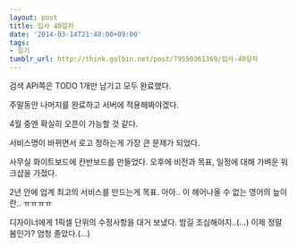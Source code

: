 ```yaml
---
layout: post
title: 입사 40일차
date: '2014-03-14T21:48:00+09:00'
tags:
- 일기
tumblr_url: http://think.golbin.net/post/79550361369/입사-40일차
---
```

검색 API쪽은 TODO 1개만 남기고 모두 완료했다.

주말동안 나머지를 완료하고 서버에 적용해봐야겠다.

4월 중엔 확실히 오픈이 가능할 것 같다.

서비스명이 바뀌면서 로고 정하는게 가장 큰 문제가 되었다.

사무실 화이트보드에 칸반보드를 만들었다.
오후에 비전과 목표, 일정에 대해 가벼운 워크샵을 가졌다.

2년 안에 업계 최고의 서비스를 만드는게 목표.
아아.. 이 헤어나올 수 없는 영어의 늪이란.. ㅠㅠㅠㅠ

디자이너에게 1픽셀 단위의 수정사항을 대거 보냈다. 밤길 조심해야지..(…)
이제 정말 봄인가? 엄청 졸았다.(…)
